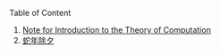 Table of Content

1. [Note for Introduction to the Theory of Computation](Note-for-Introduction-to-the-Theory-of-Computation.md)
2. [蛇年除夕](蛇年除夕.md)
